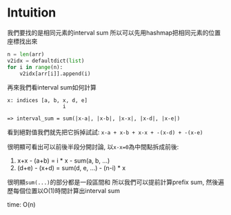 # Intuition

我們要找的是相同元素的interval sum
所以可以先用hashmap把相同元素的位置座標找出來

```py
n = len(arr)
v2idx = defaultdict(list)
for i in range(n):
    v2idx[arr[i]].append(i)
```

再來我們看interval sum如何計算

```
x: indices [a, b, x, d, e]
                  i

=> interval_sum = sum(|x-a|, |x-b|, |x-x|, |x-d|, |x-e|)
```


看到絕對值我們就先把它拆掉試試: `x-a + x-b + x-x + -(x-d) + -(x-e)`

很明顯可看出可以前後半段分開討論, 以`x-x=0`為中間點拆成前後:

1. x+x - (a+b) = i * x - sum(a, b, ...)
2. (d+e) - (x+d) = sum(d, e, ...) - (n-i) * x
    
很明顯`sum(...)`的部分都是一段區間和
所以我們可以提前計算prefix sum, 然後遍歷每個位置以O(1)時間計算出interval sum


time: O(n)
